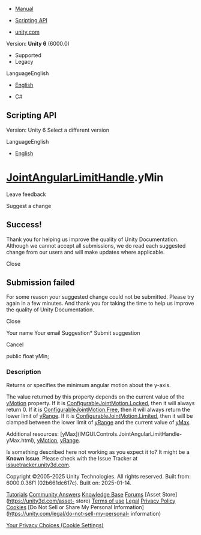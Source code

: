 [ ]()

  * [Manual](../Manual/index.html)
  * [Scripting API](../ScriptReference/index.html)

  * [unity.com](https://unity.com/)

Version: **Unity 6** (6000.0)

  * Supported
  * Legacy

LanguageEnglish

  * [English]()

  * C#

[ ](https://docs.unity3d.com)

## Scripting API

Version: Unity 6 Select a different version

LanguageEnglish

  * [English]()

#  [JointAngularLimitHandle](IMGUI.Controls.JointAngularLimitHandle.html).yMin

Leave feedback

Suggest a change

## Success!

Thank you for helping us improve the quality of Unity Documentation. Although
we cannot accept all submissions, we do read each suggested change from our
users and will make updates where applicable.

Close

## Submission failed

For some reason your suggested change could not be submitted. Please <a>try
again</a> in a few minutes. And thank you for taking the time to help us
improve the quality of Unity Documentation.

Close

Your name Your email Suggestion* Submit suggestion

Cancel

[ ]()

public float yMin;

### Description

Returns or specifies the minimum angular motion about the y-axis.

The value returned by this property depends on the current value of the
[yMotion](IMGUI.Controls.JointAngularLimitHandle-yMotion.html) property. If it
is [ConfigurableJointMotion.Locked](ConfigurableJointMotion.Locked.html), then
it will always return 0. If it is
[ConfigurableJointMotion.Free](ConfigurableJointMotion.Free.html), then it
will always return the lower limit of
[yRange](IMGUI.Controls.JointAngularLimitHandle-yRange.html). If it is
[ConfigurableJointMotion.Limited](ConfigurableJointMotion.Limited.html), then
it will be clamped between the lower limit of
[yRange](IMGUI.Controls.JointAngularLimitHandle-yRange.html) and the current
value of [yMax](IMGUI.Controls.JointAngularLimitHandle-yMax.html).  
  
Additional resources: [yMax](IMGUI.Controls.JointAngularLimitHandle-
yMax.html), [yMotion](IMGUI.Controls.JointAngularLimitHandle-yMotion.html),
[yRange](IMGUI.Controls.JointAngularLimitHandle-yRange.html).

Is something described here not working as you expect it to? It might be a
**Known Issue**. Please check with the Issue Tracker at
[issuetracker.unity3d.com](https://issuetracker.unity3d.com).

Copyright ©2005-2025 Unity Technologies. All rights reserved. Built from:
6000.0.36f1 (02b661dc617c). Built on: 2025-01-14.

[Tutorials](https://unity3d.com/learn) [Community
Answers](https://answers.unity3d.com) [Knowledge
Base](https://support.unity3d.com/hc/en-us)
[Forums](https://forum.unity3d.com) [Asset Store](https://unity3d.com/asset-
store) [Terms of use](https://docs.unity3d.com/Manual/TermsOfUse.html)
[Legal](https://unity.com/legal) [Privacy
Policy](https://unity.com/legal/privacy-policy)
[Cookies](https://unity.com/legal/cookie-policy) [Do Not Sell or Share My
Personal Information](https://unity.com/legal/do-not-sell-my-personal-
information)

[Your Privacy Choices (Cookie Settings)](javascript:void\(0\);)

